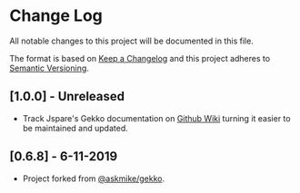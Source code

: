 # Change Log
All notable changes to this project will be documented in this file.

The format is based on [Keep a Changelog](http://keepachangelog.com/) 
and this project adheres to [Semantic Versioning](http://semver.org/).

## [1.0.0] - Unreleased

- Track Jspare's Gekko documentation on [Github Wiki](https://github.com/jspare-projects/gekko/wiki) turning it easier to be maintained and updated.

## [0.6.8] - 6-11-2019

- Project forked from [@askmike/gekko](https://github.com/askmike/gekko).
